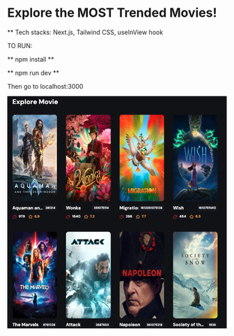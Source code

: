 # Explore the MOST Trended Movies!

\*\* Tech stacks: Next.js, Tailwind CSS, useInView hook

TO RUN:

** npm install **

** npm run dev **

Then go to localhost:3000

![Alt text](image.png)
